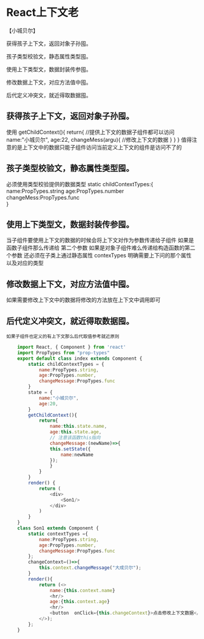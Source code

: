 #  React上下文老

【小城贝尔】

获得孩子上下文，返回对象子孙囤。

孩子类型校验文，静态属性类型囤。

使用上下类型文，数据封装传参囤。

修改数据上下文，对应方法值中囤。

后代定义冲突文，就近得取数据囤。

## 获得孩子上下文，返回对象子孙囤。
   使用 getChildContext(){
            return{
                //提供上下文的数据子组件都可以访问
                name:"小城贝尔",
                age:22,
                changeMess(argu){
                    //修改上下文的数据
                }
            }
       }
    值得注意的是上下文中的数据只能子组件访问当前定义上下文的组件是访问不了的
## 孩子类型校验文，静态属性类型囤。
   必须使用类型校验提供的数据类型
   static childContextTypes:{
        name:PropTypes.string
        age:PropTypes.number
        changeMess:PropTypes.func    
   }
## 使用上下类型文，数据封装传参囤。
   当子组件要使用上下文的数据的时候会将上下文对作为参数传递给子组件
   如果是函数子组件那么传递给 第二个参数
   如果是对象子组件难么传递给构造函数的第二个参数
   还必须在子类上通过静态属性 contexTypes 明确需要上下问的那个属性
   以及对应的类型
## 修改数据上下文，对应方法值中囤。
   如果需要修改上下文中的数据将修改的方法放在上下文中调用即可
## 后代定义冲突文，就近得取数据囤。
    如果子组件也定义的有上下文那么后代取值参考就近原则
```js
    import React, { Component } from 'react'
    import PropTypes from "prop-types"
    export default class index extends Component {
        static childContextTypes = {
            name:PropTypes.string,
            age:PropTypes.number,
            changeMessage:PropTypes.func
        }
        state = {  
            name:"小城贝尔",
            age:20,
        }
        getChildContext(){
            return{
                name:this.state.name,
                age:this.state.age,
                // 注意该函数this指向
                changeMessage:(newName)=>{
                this.setState({
                    name:newName
                });
                }
            }
        }
        render() {
            return (
                <div>
                    <Son1/>
                </div>
            )
        }
    }
    class Son1 extends Component {
        static contextTypes ={
            name:PropTypes.string,
            age:PropTypes.number,
            changeMessage:PropTypes.func
        };
        changeContext=()=>{
            this.context.changeMessage("大成贝尔");
        }
        render(){
            return (<>
                name:{this.context.name}
                <hr/>
                age:{this.context.age}
                <hr/>
                <button  onClick={this.changeContext}>点击修改上下文数据</button>
            </>);
        };
    }


```
